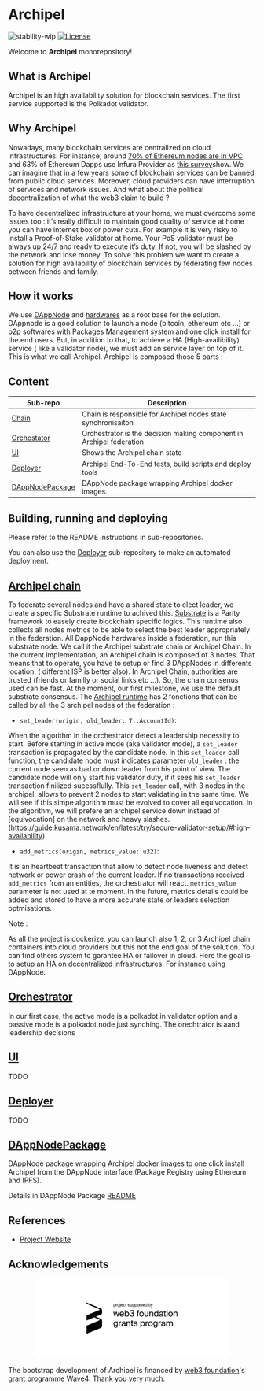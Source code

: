 # Archipel
![stability-wip](https://img.shields.io/badge/stability-work_in_progress-lightgrey.svg)
[![License](https://img.shields.io/badge/License-Apache%202.0-blue.svg)](https://opensource.org/licenses/Apache-2.0)

Welcome to **Archipel** monorepository!

## What is Archipel

Archipel is an high availability solution for blockchain services. The first service supported is the Polkadot validator.


## Why Archipel

Nowadays, many blockchain services are centralized on cloud infrastructures. For instance, around [70% of Ethereum nodes are in VPC](https://twitter.com/DAppNode/status/1108693643320270848?s=20) and 63% of Ethereum Dapps use Infura Provider as [this survey](https://medium.com/fluence-network/dapp-survey-results-2019-a04373db6452)show. We can imagine that in a few years some of blockchain services can be banned from public cloud services. Moreover, cloud providers can have interruption of services and network issues. And what about the political decentralization of what the web3 claim to build ?

To have decentralized infrastructure at your home, we must overcome some issues too : it’s really difficult to maintain good quality of service at home : you can have internet box or power cuts. For example it is very risky to install a Proof-of-Stake validator at home. Your PoS validator must be always up 24/7 and ready to execute it’s duty. If not, you will be slashed by the network and lose money.
To solve this problem we want to create a solution for high availability of blockchain services by federating few nodes between friends and family.

## How it works 

We use [DAppNode](https://dappnode.io/) and [hardwares](https://shop.dappnode.io/) as a root base for the solution. 
DAppnode is a good solution to launch a node (bitcoin, ethereum etc ...) or p2p softwares with Packages Management system and one click install for the end users. But, in addition to that, to achieve a HA (High-availibility) service ( like a validator node), we must add an service layer on top of it. This is what we call Archipel. Archipel is composed those 5 parts :


## Content

| Sub-repo | Description |
| --- | --- |
| [Chain](chain/) | Chain is responsible for Archipel nodes state synchronisaiton |
| [Orchestator](orchestrator/) | Orchestrator is the decision making component in Archipel federation |
| [UI](ui/) | Shows the Archipel chain state |
| [Deployer](deployer/) | Archipel End-To-End tests, build scripts and deploy tools |
| [DAppNodePackage](https://github.com/luguslabs/DAppNodePackage-archipel) | DAppNode package wrapping Archipel docker images. |

## Building, running and deploying

Please refer to the README instructions in sub-repositories.

You can also use the [Deployer](deployer/) sub-repository to make an automated deployment.


## [Archipel chain](https://github.com/luguslabs/archipel/tree/master/chain)
To federate several nodes and have a shared state to elect leader, we create a specific Substrate runtime to achived this. [Substrate](https://substrate.dev/) is a Parity framework to easely create blockchain specific logics. This runtime also collects all nodes metrics to be able to select the best leader appropriately in the federation. 
All DappNode hardwares inside a federation, run this substrate node. We call it the Archipel substrate chain or Archipel Chain.
In the current implementation, an Archipel chain is composed of 3 nodes. That means that to operate, you have to setup or find 3 DAppNodes in differents location. ( different ISP is better also). 
In Archipel Chain, authorities are trusted (friends or familly or social links etc ...). So, the chain consenus used can be fast. At the moment, our first milestone, we use the default substrate consensus.
The [Archipel runtime](https://github.com/luguslabs/archipel/blob/master/chain/runtime/src/archipel.rs) has 2 fonctions that can be called by all the 3 archipel nodes of the federation :
- `set_leader(origin, old_leader: T::AccountId)`: 

When the algorithm in the orchestrator detect a leadership necessity to start. Before starting in active mode (aka validator mode), a `set_leader` transaction is propagated by the candidate node. In this `set_leader` call function, the candidate node must indicates parameter `old_leader` : the current node seen as bad or down leader from his point of view. The candidate node will only start his validator duty, if it sees his `set_leader` transaction finilized sucessflully.
This `set_leader` call, with 3 nodes in the archipel, allows to prevent 2 nodes to start validating in the same time. We will see if this simpe algorithm must be evolved to cover all equivocation. In the algorithm, we will prefere an archipel service down instead of [equivocation] on the network and heavy slashes.(https://guide.kusama.network/en/latest/try/secure-validator-setup/#high-availability)

- `add_metrics(origin, metrics_value: u32)`: 

It is an heartbeat transaction that allow to detect node liveness and detect network or power crash of the current leader. If no transactions received `add_metrics` from an entities, the orchestrator will react. `metrics_value` parameter is not used at te moment. In the future, metrics details could be added and stored to have a more accurate state or leaders selection optmisations. 


Note : 

As all the project is dockerize, you can launch also 1, 2, or 3 Archipel chain containers into cloud providers but this not the end goal of the solution. You can find others system to garantee HA or failover in cloud. Here the goal is to setup an HA on decentralized infrastructures. For instance using DAppNode.

## [Orchestrator](https://github.com/luguslabs/archipel/tree/master/orchestrator)

In our first case, the active mode is a polkadot in validator option and a passive mode is a polkadot node just synching. The orechtrator is aand leadership decisions
 
 
## [UI](https://github.com/luguslabs/archipel/tree/master/ui)
TODO

## [Deployer](https://github.com/luguslabs/archipel/tree/master/deployer)

TODO

## [DAppNodePackage](https://github.com/luguslabs/DAppNodePackage-archipel)

DAppNode package wrapping Archipel docker images to one click install Archipel from the DAppNode interface (Package Registry using Ethereum and IPFS).

Details in DAppNode Package [README](https://github.com/luguslabs/DAppNodePackage-archipel)

## References

* [Project Website](https://archipel.id)

## Acknowledgements
<p align="center">
  <img src=./web3_foundation_grants_badge.svg width = 400>
</p>

The bootstrap development of Archipel is financed by [web3 foundation](https://web3.foundation/)'s grant programme [Wave4](https://medium.com/web3foundation/wrap-up-for-winter-with-our-wave-four-grant-recipients-52c27b831a6e). Thank you very much.
